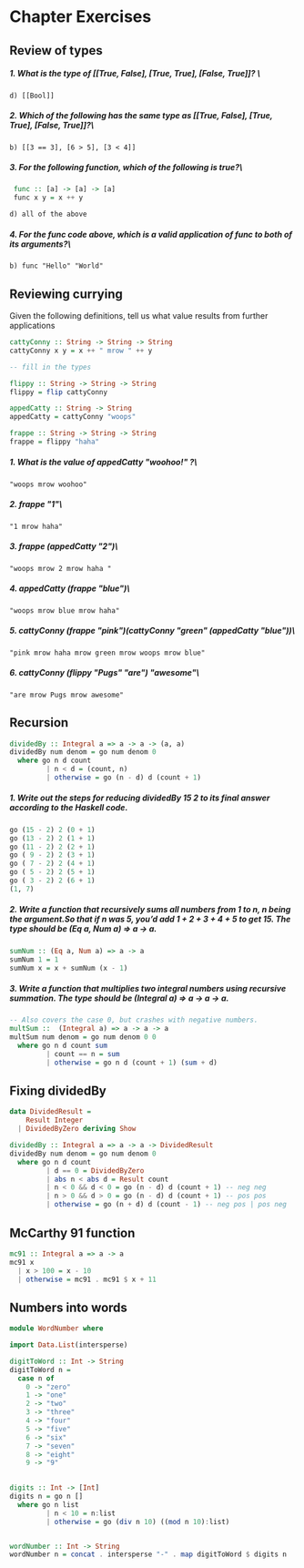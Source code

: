 # Chapter Exercises

## Review of types

##### 1. What is the type of [[True, False], [True, True], [False, True]]?        \
   `d) [[Bool]]` 

##### 2. Which of the following has the same type as [[True, False], [True, True], [False, True]]?\
   `b) [[3 == 3], [6 > 5], [3 < 4]]`

##### 3. For the following function, which of the following is true?\
```haskell
 func :: [a] -> [a] -> [a]          
 func x y = x ++ y
```
   `d) all of the above`
   
##### 4. For the func code above, which is a valid application of func to both of its arguments?\
   `b) func "Hello" "World"`
 

## Reviewing currying

Given the following definitions, tell us what value results from further applications

```haskell
cattyConny :: String -> String -> String
cattyConny x y = x ++ " mrow " ++ y

-- fill in the types

flippy :: String -> String -> String
flippy = flip cattyConny

appedCatty :: String -> String
appedCatty = cattyConny "woops"

frappe :: String -> String -> String
frappe = flippy "haha"
```

##### 1. What is the value of appedCatty "woohoo!" ?\
`"woops mrow woohoo"`

##### 2. frappe "1"\
`"1 mrow haha"`

##### 3. frappe (appedCatty "2")\
`"woops mrow 2 mrow haha "`

##### 4. appedCatty (frappe "blue")\
`"woops mrow blue mrow haha"`

##### 5. cattyConny (frappe "pink")(cattyConny "green" (appedCatty "blue"))\
`"pink mrow haha mrow green mrow woops mrow blue"`

##### 6. cattyConny (flippy "Pugs" "are") "awesome"\
`"are mrow Pugs mrow awesome"`

## Recursion

```haskell
dividedBy :: Integral a => a -> a -> (a, a)
dividedBy num denom = go num denom 0
  where go n d count
         | n < d = (count, n)
         | otherwise = go (n - d) d (count + 1)
```

##### 1. Write out the steps for reducing dividedBy 15 2 to its final answer according to the Haskell code.

```haskell
go (15 - 2) 2 (0 + 1)
go (13 - 2) 2 (1 + 1)
go (11 - 2) 2 (2 + 1)
go ( 9 - 2) 2 (3 + 1)
go ( 7 - 2) 2 (4 + 1)
go ( 5 - 2) 2 (5 + 1)
go ( 3 - 2) 2 (6 + 1)
(1, 7)
```         

##### 2. Write a function that recursively sums all numbers from 1 to n, n being the argument.So that if n was 5, you’d add 1 + 2 + 3 + 4 + 5 to get 15. The type should be (Eq a, Num a) => a -> a.

```haskell
sumNum :: (Eq a, Num a) => a -> a
sumNum 1 = 1 
sumNum x = x + sumNum (x - 1)   
```

##### 3. Write a function that multiplies two integral numbers using recursive summation. The type should be (Integral a) => a -> a -> a.

```haskell
-- Also covers the case 0, but crashes with negative numbers.   
multSum ::  (Integral a) => a -> a -> a
multSum num denom = go num denom 0 0 
  where go n d count sum
         | count == n = sum
         | otherwise = go n d (count + 1) (sum + d) 
```

## Fixing dividedBy

```haskell
data DividedResult = 
    Result Integer
  | DividedByZero deriving Show

dividedBy :: Integral a => a -> a -> DividedResult
dividedBy num denom = go num denom 0
  where go n d count
         | d == 0 = DividedByZero 
         | abs n < abs d = Result count
         | n < 0 && d < 0 = go (n - d) d (count + 1) -- neg neg
         | n > 0 && d > 0 = go (n - d) d (count + 1) -- pos pos
         | otherwise = go (n + d) d (count - 1) -- neg pos | pos neg

```


## McCarthy 91 function
```haskell
mc91 :: Integral a => a -> a
mc91 x 
  | x > 100 = x - 10
  | otherwise = mc91 . mc91 $ x + 11
```

## Numbers into words
```haskell
module WordNumber where

import Data.List(intersperse)

digitToWord :: Int -> String
digitToWord n = 
  case n of
    0 -> "zero"
    1 -> "one" 
    2 -> "two"
    3 -> "three"
    4 -> "four"
    5 -> "five"
    6 -> "six"
    7 -> "seven"
    8 -> "eight"
    9 -> "9"

    
digits :: Int -> [Int]
digits n = go n []
  where go n list
         | n < 10 = n:list
         | otherwise = go (div n 10) ((mod n 10):list)


wordNumber :: Int -> String
wordNumber n = concat . intersperse "-" . map digitToWord $ digits n
```